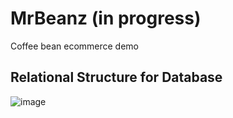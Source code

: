 # MrBeanz (in progress)
Coffee bean ecommerce demo

## Relational Structure for Database
![image](https://user-images.githubusercontent.com/80737126/185462697-eb8a9ecc-6af4-4f47-a9ab-a08646f41599.png)

